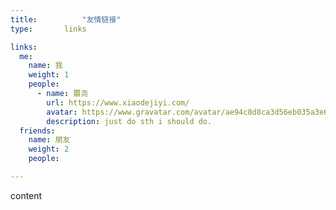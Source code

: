 ```yaml
---
title: 			"友情链接"
type:       links

links: 
  me: 
    name: 我 
    weight: 1
    people: 
      - name: 朤尧
        url: https://www.xiaodejiyi.com/
        avatar: https://www.gravatar.com/avatar/ae94c8d8ca3d56eb035a3e62c2595150?s=240&d=mp
        description: just do sth i should do.
  friends: 
    name: 朋友 
    weight: 2 
    people: 

---
```

content